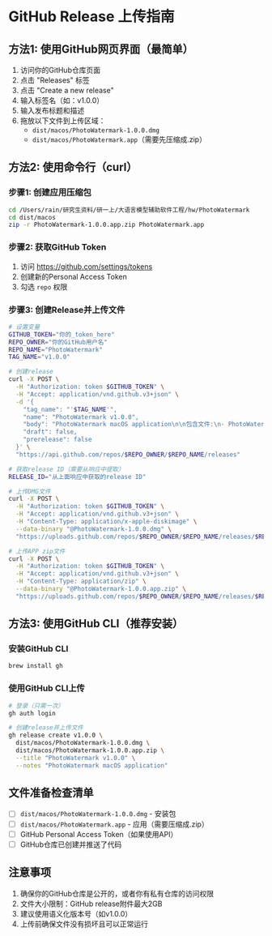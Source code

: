 # GitHub Release 上传指南

## 方法1: 使用GitHub网页界面（最简单）

1. 访问你的GitHub仓库页面
2. 点击 "Releases" 标签
3. 点击 "Create a new release"
4. 输入标签名（如：v1.0.0）
5. 输入发布标题和描述
6. 拖放以下文件到上传区域：
   - `dist/macos/PhotoWatermark-1.0.0.dmg`
   - `dist/macos/PhotoWatermark.app`（需要先压缩成.zip）

## 方法2: 使用命令行（curl）

### 步骤1: 创建应用压缩包
```bash
cd /Users/rain/研究生资料/研一上/大语言模型辅助软件工程/hw/PhotoWatermark
cd dist/macos
zip -r PhotoWatermark-1.0.0.app.zip PhotoWatermark.app
```

### 步骤2: 获取GitHub Token
1. 访问 https://github.com/settings/tokens
2. 创建新的Personal Access Token
3. 勾选 `repo` 权限

### 步骤3: 创建Release并上传文件

```bash
# 设置变量
GITHUB_TOKEN="你的_token_here"
REPO_OWNER="你的GitHub用户名"
REPO_NAME="PhotoWatermark"
TAG_NAME="v1.0.0"

# 创建release
curl -X POST \
  -H "Authorization: token $GITHUB_TOKEN" \
  -H "Accept: application/vnd.github.v3+json" \
  -d '{
    "tag_name": "'$TAG_NAME'",
    "name": "PhotoWatermark v1.0.0",
    "body": "PhotoWatermark macOS application\n\n包含文件:\n- PhotoWatermark-1.0.0.dmg: 安装包\n- PhotoWatermark-1.0.0.app.zip: 应用压缩包",
    "draft": false,
    "prerelease": false
  }' \
  "https://api.github.com/repos/$REPO_OWNER/$REPO_NAME/releases"

# 获取release ID（需要从响应中提取）
RELEASE_ID="从上面响应中获取的release ID"

# 上传DMG文件
curl -X POST \
  -H "Authorization: token $GITHUB_TOKEN" \
  -H "Accept: application/vnd.github.v3+json" \
  -H "Content-Type: application/x-apple-diskimage" \
  --data-binary "@PhotoWatermark-1.0.0.dmg" \
  "https://uploads.github.com/repos/$REPO_OWNER/$REPO_NAME/releases/$RELEASE_ID/assets?name=PhotoWatermark-1.0.0.dmg"

# 上传APP zip文件
curl -X POST \
  -H "Authorization: token $GITHUB_TOKEN" \
  -H "Accept: application/vnd.github.v3+json" \
  -H "Content-Type: application/zip" \
  --data-binary "@PhotoWatermark-1.0.0.app.zip" \
  "https://uploads.github.com/repos/$REPO_OWNER/$REPO_NAME/releases/$RELEASE_ID/assets?name=PhotoWatermark-1.0.0.app.zip"
```

## 方法3: 使用GitHub CLI（推荐安装）

### 安装GitHub CLI
```bash
brew install gh
```

### 使用GitHub CLI上传
```bash
# 登录（只需一次）
gh auth login

# 创建release并上传文件
gh release create v1.0.0 \
  dist/macos/PhotoWatermark-1.0.0.dmg \
  dist/macos/PhotoWatermark-1.0.0.app.zip \
  --title "PhotoWatermark v1.0.0" \
  --notes "PhotoWatermark macOS application"
```

## 文件准备检查清单

- [ ] `dist/macos/PhotoWatermark-1.0.0.dmg` - 安装包
- [ ] `dist/macos/PhotoWatermark.app` - 应用（需要压缩成.zip）
- [ ] GitHub Personal Access Token（如果使用API）
- [ ] GitHub仓库已创建并推送了代码

## 注意事项

1. 确保你的GitHub仓库是公开的，或者你有私有仓库的访问权限
2. 文件大小限制：GitHub release附件最大2GB
3. 建议使用语义化版本号（如v1.0.0）
4. 上传前确保文件没有损坏且可以正常运行